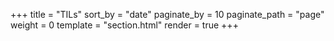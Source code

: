 +++
title = "TILs"
sort_by = "date"
paginate_by = 10
paginate_path = "page"
weight = 0
template = "section.html"
render = true
+++